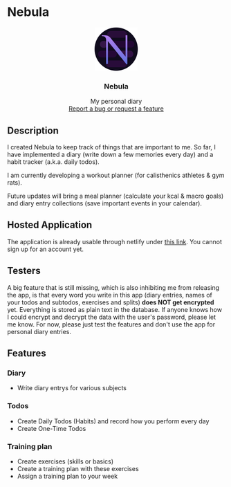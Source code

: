 # Nebula

<p align="center">
<img src="src/assets/logo.svg" alt="Logo" width="100" height="100">
  <h3 align="center">Nebula</h3>
  <p align="center">
    My personal diary
    <br/>
    <a href="https://github.com/schuler-ph/nebula/issues">Report a bug or request a feature</a>
  </p>
</p>

## Description

I created Nebula to keep track of things that are important to me. So far, I have implemented a diary (write down a few memories every day) and a habit tracker (a.k.a. daily todos).

I am currently developing a workout planner (for calisthenics athletes & gym rats).

Future updates will bring a meal planner (calculate your kcal & macro goals) and diary entry collections (save important events in your calendar).

## Hosted Application

The application is already usable through netlify under <a href="https://magnificent-rugelach-0a7290.netlify.app/">this link</a>.
You cannot sign up for an account yet.

## Testers

A big feature that is still missing, which is also inhibiting me from releasing the app, is that every word you write in this app (diary entries, names of your todos and subtodos, exercises and splits) <b>does NOT get encrypted</b> yet. Everything is stored as plain text in the database. If anyone knows how I could encrypt and decrypt the data with the user's password, please let me know. For now, please just test the features and don't use the app for personal diary entries.

## Features

### Diary

- Write diary entrys for various subjects

### Todos

- Create Daily Todos (Habits) and record how you perform every day
- Create One-Time Todos

### Training plan

- Create exercises (skills or basics)
- Create a training plan with these exercises
- Assign a training plan to your week
